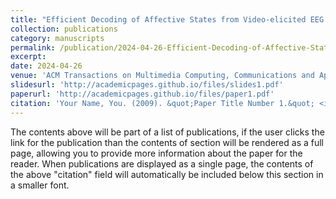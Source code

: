 ```yaml
---
title: "Efficient Decoding of Affective States from Video-elicited EEG Signals: An Empirical Investigation."
collection: publications
category: manuscripts
permalink: /publication/2024-04-26-Efficient-Decoding-of-Affective-States
excerpt: 
date: 2024-04-26
venue: 'ACM Transactions on Multimedia Computing, Communications and Applications'
slidesurl: 'http://academicpages.github.io/files/slides1.pdf'
paperurl: 'http://academicpages.github.io/files/paper1.pdf'
citation: 'Your Name, You. (2009). &quot;Paper Title Number 1.&quot; <i>Journal 1</i>. 1(1).'
---
```


The contents above will be part of a list of publications, if the user clicks the link for the publication than the contents of section will be rendered as a full page, allowing you to provide more information about the paper for the reader. When publications are displayed as a single page, the contents of the above "citation" field will automatically be included below this section in a smaller font.